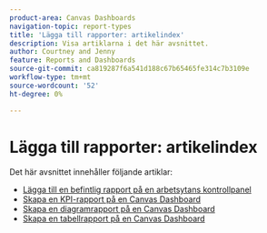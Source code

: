 ```yaml
---
product-area: Canvas Dashboards
navigation-topic: report-types
title: 'Lägga till rapporter: artikelindex'
description: Visa artiklarna i det här avsnittet.
author: Courtney and Jenny
feature: Reports and Dashboards
source-git-commit: ca819287f6a541d188c67b65465fe314c7b3109e
workflow-type: tm+mt
source-wordcount: '52'
ht-degree: 0%

---
```



# Lägga till rapporter: artikelindex

Det här avsnittet innehåller följande artiklar:

* [Lägga till en befintlig rapport på en arbetsytans kontrollpanel](/help/quicksilver/reports-and-dashboards/canvas-dashboards/add-reports/add-existing-report.md)
* [Skapa en KPI-rapport på en Canvas Dashboard](/help/quicksilver/reports-and-dashboards/canvas-dashboards/add-reports/build-kpi-report.md)
* [Skapa en diagramrapport på en Canvas Dashboard](/help/quicksilver/reports-and-dashboards/canvas-dashboards/add-reports/build-chart-report.md)
* [Skapa en tabellrapport på en Canvas Dashboard](/help/quicksilver/reports-and-dashboards/canvas-dashboards/add-reports/build-table-report.md)
